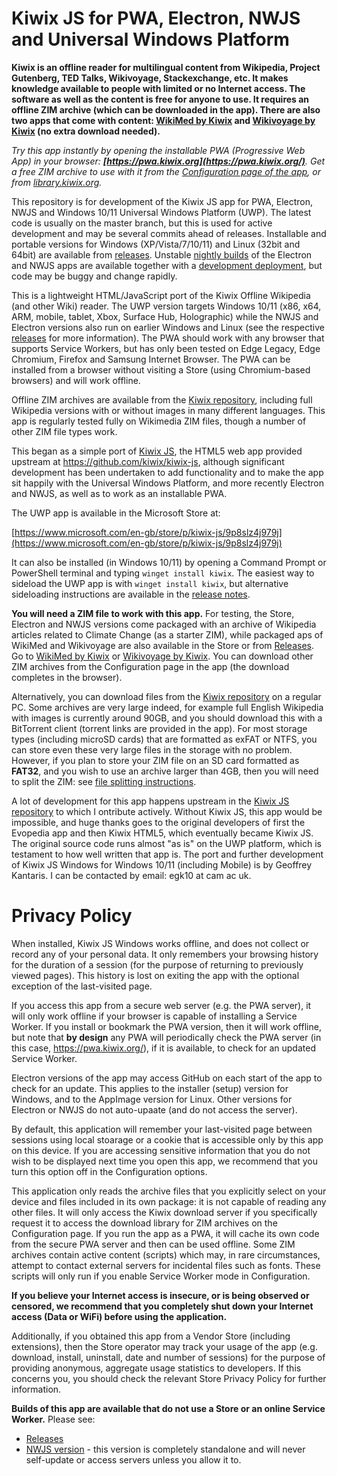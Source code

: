 # Kiwix JS for PWA, Electron, NWJS and Universal Windows Platform

**Kiwix is an offline reader for multilingual content from Wikipedia, Project Gutenberg, TED Talks, Wikivoyage, Stackexchange, etc. It makes knowledge
available to people with limited or no Internet access. The software as well as the content is free for anyone to use. It requires an offline ZIM archive
(which can be downloaded in the app). There are also two apps that come with content: [WikiMed by Kiwix](https://kiwix.github.io/kiwix-js-windows/wikimed-uwp.html) and [Wikivoyage by Kiwix](https://kiwix.github.io/kiwix-js-windows/wikivoyage-uwp.html) (no extra download needed).**

*Try this app instantly by opening the installable PWA (Progressive Web App) in your browser: **[https://pwa.kiwix.org](https://pwa.kiwix.org/)**.
Get a free ZIM archive to use with it from the [Configuration page of the app](https://pwa.kiwix.org/www/index.html#downloads), or from [library.kiwix.org](https://library.kiwix.org).*

This repository is for development of the Kiwix JS app for PWA, Electron, NWJS and Windows 10/11 Universal Windows Platform (UWP). The latest code is usually
on the master branch, but this is used for active development and may be several commits ahead of releases. Installable and portable versions for Windows
(XP/Vista/7/10/11) and Linux (32bit and 64bit) are available from [releases](https://github.com/kiwix/kiwix-js-windows/releases/).
Unstable [nightly builds](https://download.kiwix.org/nightly/) of the Electron and NWJS apps are available together with a [development deployment](https://kiwix.github.io/kiwix-js-windows/),
but code may be buggy and change rapidly.


This is a lightweight HTML/JavaScript port of the Kiwix Offline Wikipedia (and other Wiki) reader. The UWP version targets Windows 10/11 (x86, x64, ARM,
mobile, tablet, Xbox, Surface Hub, Holographic) while the NWJS and Electron versions also run on earlier Windows and Linux (see the respective
[releases](https://github.com/kiwix/kiwix-js-windows/releases/) for more information). The PWA should work with any browser that supports Service
Workers, but has only been tested on Edge Legacy, Edge Chromium, Firefox and Samsung Internet Browser. The PWA can be installed from a browser without
visiting a Store (using Chromium-based browsers) and will work offline.

Offline ZIM archives are available from the [Kiwix repository](https://library.kiwix.org), including full Wikipedia versions with or without images
in many different languages. This app is regularly tested fully on Wikimedia ZIM files, though a number of other ZIM file types work.

This began as a simple port of [Kiwix JS](https://github.com/kiwix/kiwix-js), the HTML5 web app provided upstream at https://github.com/kiwix/kiwix-js,
although significant development has been undertaken to add functionality and to make the app sit happily with the Universal Windows Platform, and more
recently Electron and NWJS, as well as to work as an installable PWA.

The UWP app is available in the Microsoft Store at:

[https://www.microsoft.com/en-gb/store/p/kiwix-js/9p8slz4j979j](https://www.microsoft.com/en-gb/store/p/kiwix-js/9p8slz4j979j)

It can also be installed (in Windows 10/11) by opening a Command Prompt or PowerShell terminal and typing `winget install kiwix`. The easiest way to sideload
the UWP app is with `winget install kiwix`, but alternative sideloading instructions are available in the [release notes](https://kiwix.github.io/kiwix-js-windows/kiwix-js-uwp.html).

**You will need a ZIM file to work with this app.** For testing, the Store, Electron and NWJS versions come packaged with an archive of Wikipedia articles
related to Climate Change (as a starter ZIM), while packaged aps of WikiMed and Wikivoyage are also available in the Store or from [Releases](https://github.com/kiwix/kiwix-js-windows/releases/).
Go to [WikiMed by Kiwix](https://kiwix.github.io/kiwix-js-windows/wikimed-uwp.html) or [Wikivoyage by Kiwix](https://kiwix.github.io/kiwix-js-windows/wikivoyage-uwp.html).
You can download other ZIM archives from the Configuration page in the app (the download completes in the browser).

Alternatively, you can download files from the [Kiwix repository](http://library.kiwix.org) on a regular PC. Some archives are very large indeed,
for example full English Wikipedia with images is currently around 90GB, and you should download this with a BitTorrent client (torrent links are
provided in the app). For most storage types (including microSD cards) that are formatted as exFAT or NTFS, you can store even these very large files
in the storage with no problem. However, if you plan to store your ZIM file on an SD card formatted as **FAT32**, and you wish to use an archive larger than
4GB, then you will need to split the ZIM: see [file splitting instructions](https://github.com/kiwix/kiwix-js-windows/tree/master/AppPackages#download-a-zim-archive-all-platforms).

A lot of development for this app happens upstream in the [Kiwix JS repository](https://kiwix.github.io/kiwix-js/) to which I ontribute actively.
Without Kiwix JS, this app would be impossible, and huge thanks goes to the original developers of first the Evopedia app and then Kiwix HTML5, which
eventually became Kiwix JS. The original source code runs almost "as is" on the UWP platform, which is testament to how well written that app is.
The port and further development of Kiwix JS Windows for Windows 10/11 (including Mobile) is by Geoffrey Kantaris. I can be contacted by email:
egk10 at cam ac uk.

# Privacy Policy

When installed, Kiwix JS Windows works offline, and does not collect or record any of your personal data. It
only remembers your browsing history for the duration of a session (for the purpose of returning to previously
viewed pages). This history is lost on exiting the app with the optional exception of the last-visited page.

If you access this app from a secure web server (e.g. the PWA server), it will only work offline if your browser is
capable of installing a Service Worker. If you install or bookmark the PWA version, then it will work offline, but
note that **by design** any PWA will periodically check the PWA server (in this case, https://pwa.kiwix.org/), if it
is available, to check for an updated Service Worker.

Electron versions of the app may access GitHub on each start of the app to check for an update. This applies to the installer
(setup) version for Windows, and to the AppImage version for Linux. Other versions for Electron or NWJS do not auto-upaate
(and do not access the server).

By default, this application will remember your last-visited page between sessions using local stoarage or a cookie
that is accessible only by this app on this device. If you are accessing sensitive information that you do
not wish to be displayed next time you open this app, we recommend that you turn this option off in the Configuration options.

This application only reads the archive files that you explicitly select on your device and files included in
its own package: it is not capable of reading any other files. It will only access the Kiwix download server if
you specifically request it to access the download library for ZIM archives on the Configuration page. If you
run the app as a PWA, it will cache its own code from the secure PWA server and then can be used offline.
Some ZIM archives contain active content (scripts) which may, in rare circumstances, attempt to
contact external servers for incidental files such as fonts. These scripts will only run if you enable Service
Worker mode in Configuration.

**If you believe your Internet access is insecure, or is being observed or censored, we recommend that you completely shut down your Internet access (Data or WiFi) before using the application.**

Additionally, if you obtained this app from a Vendor Store (including extensions), then the Store operator may
track your usage of the app (e.g. download, install, uninstall, date and number of sessions) for the purpose of
providing anonymous, aggregate usage statistics to developers. If this concerns you, you should check the relevant
Store Privacy Policy for further information.

**Builds of this app are available that do not use a Store or an online Service Worker.** Please see:

* [Releases](https://github.com/kiwix/kiwix-js-windows/releases/)
* [NWJS version](https://kiwix.github.io/kiwix-js-windows/kiwix-js-nwjs.html) - this version is completely standalone
  and will never self-update or access servers unless you allow it to.
